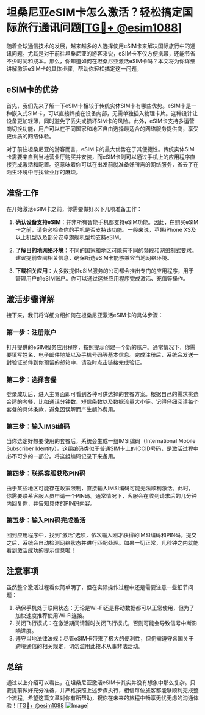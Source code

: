 # 坦桑尼亚eSIM卡怎么激活？轻松搞定国际旅行通讯问题[[TG💪+ @esim1088](https://t.me/s/esim1088)]

随着全球通信技术的发展，越来越多的人选择使用eSIM卡来解决国际旅行中的通讯问题。尤其是对于前往坦桑尼亚的游客来说，eSIM卡不仅方便携带，还能节省不少时间和成本。那么，你知道如何在坦桑尼亚激活eSIM卡吗？本文将为你详细讲解激活eSIM卡的具体步骤，帮助你轻松搞定这一问题。

## eSIM卡的优势

首先，我们先来了解一下eSIM卡相较于传统实体SIM卡有哪些优势。eSIM卡是一种嵌入式SIM卡，可以直接焊接在设备内部，无需单独插入物理卡片。这种设计让设备更加轻薄，同时避免了丢失或损坏SIM卡的风险。此外，eSIM卡支持多运营商切换功能，用户可以在不同国家和地区自由选择最适合的网络服务提供商，享受更优质的网络体验。

对于前往坦桑尼亚的游客而言，eSIM卡的最大优势在于其便捷性。传统实体SIM卡需要亲自到当地营业厅购买并安装，而eSIM卡则可以通过手机上的应用程序直接完成激活和配置。这意味着你可以在出发前就准备好所需的网络服务，省去了在陌生环境中寻找营业厅的麻烦。

## 准备工作

在开始激活eSIM卡之前，你需要做好以下几项准备工作：

1. **确认设备支持eSIM**：并非所有智能手机都支持eSIM功能。因此，在购买eSIM卡之前，请务必检查你的手机是否支持该功能。一般来说，苹果iPhone XS及以上机型以及部分安卓旗舰机型均支持eSIM。

2. **了解目的地网络环境**：不同的国家和地区可能有不同的频段和网络制式要求。建议提前查阅相关信息，确保所选eSIM卡能够兼容当地网络环境。

3. **下载相关应用**：大多数提供eSIM服务的公司都会推出专门的应用程序，用于管理用户的eSIM账户。你可以通过这些应用程序完成激活、充值等操作。

## 激活步骤详解

接下来，我们将详细介绍如何在坦桑尼亚激活eSIM卡的具体步骤：

### 第一步：注册账户

打开提供的eSIM服务应用程序，按照提示创建一个新的账户。通常情况下，你需要填写姓名、电子邮件地址以及手机号码等基本信息。完成注册后，系统会发送一封验证邮件到你预留的邮箱中，请及时点击链接完成验证。

### 第二步：选择套餐

登录成功后，进入主界面即可看到各种可供选择的套餐方案。根据自己的需求挑选合适的套餐，比如通话分钟数、短信条数以及数据流量大小等。记得仔细阅读每个套餐的具体条款，避免因误解而产生额外费用。

### 第三步：输入IMSI编码

当你选定好想要使用的套餐后，系统会生成一组IMSI编码（International Mobile Subscriber Identity）。这组编码类似于普通SIM卡上的ICCID号码，是激活过程中必不可少的一部分。将这组编码记录下来备用。

### 第四步：联系客服获取PIN码

由于某些地区可能存在政策限制，直接输入IMSI编码可能无法顺利激活。此时，你需要联系客服人员申请一个PIN码。通常情况下，客服会在收到请求后的几分钟内回复你，并告知具体的PIN码内容。

### 第五步：输入PIN码完成激活

回到应用程序中，找到“激活”选项，依次输入刚才获得的IMSI编码和PIN码。提交之后，系统会自动检测网络状态并进行匹配处理。如果一切正常，几秒钟之内就能看到激活成功的提示信息啦！

## 注意事项

虽然整个激活过程看似简单明了，但在实际操作过程中还是需要注意一些细节问题：

1. 确保手机处于联网状态：无论是Wi-Fi还是移动数据都可以正常使用，但为了加快速度推荐使用Wi-Fi连接。
2. 关闭飞行模式：在激活期间请暂时关闭飞行模式，否则可能会导致信号中断影响进度。
3. 遵守当地法律法规：尽管eSIM卡带来了极大的便利性，但仍需遵守各国关于跨境通信的相关规定，切勿滥用此技术从事非法活动。

## 总结

通过以上介绍可以看出，在坦桑尼亚激活eSIM卡其实并没有想象中那么复杂。只要提前做好充分准备，并严格按照上述步骤执行，相信每位旅客都能够顺利完成整个流程。希望这篇文章对你有所帮助，祝你在未来的旅程中畅享无忧无虑的沟通体验！[[TG💪+ @esim1088](https://t.me/s/esim1088) ![Image](https://i.postimg.cc/4NQfJmqS/Snipaste-2025-05-13-00-14-12.png)]